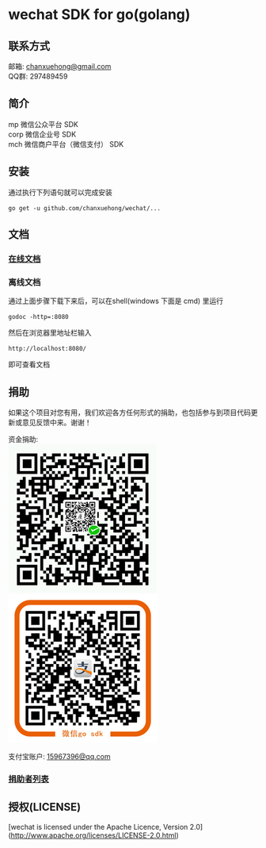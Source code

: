 # wechat SDK for go(golang)

## 联系方式  
邮箱:        chanxuehong@gmail.com  
QQ群:        297489459   

## 简介  
mp   微信公众平台 SDK  
corp 微信企业号 SDK  
mch  微信商户平台（微信支付） SDK  

## 安装
通过执行下列语句就可以完成安装

	go get -u github.com/chanxuehong/wechat/...

## 文档  
### [在线文档](http://godoc.org/github.com/chanxuehong/wechat)  
### 离线文档  
通过上面步骤下载下来后，可以在shell(windows 下面是 cmd) 里运行

	godoc -http=:8080
	
然后在浏览器里地址栏输入 

	http://localhost:8080/
	
即可查看文档

## 捐助
如果这个项目对您有用，我们欢迎各方任何形式的捐助，也包括参与到项目代码更新或意见反馈中来。谢谢！

资金捐助:  
![捐助wechat](https://github.com/chanxuehong/wechat/blob/master/weixin_pay.png)
![捐助wechat](https://github.com/chanxuehong/wechat/blob/master/alipay.png)

支付宝账户: 15967396@qq.com

### [捐助者列表](https://github.com/chanxuehong/wechat/blob/master/donors.md)

## 授权(LICENSE)

[wechat is licensed under the Apache Licence, Version 2.0]
(http://www.apache.org/licenses/LICENSE-2.0.html)


